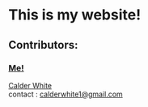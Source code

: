 # This is my website!
## Contributors:
### [Me!](https://github.com/asdera)
[Calder White](https://github.com/CalderWhite)  
contact : calderwhite1@gmail.com

